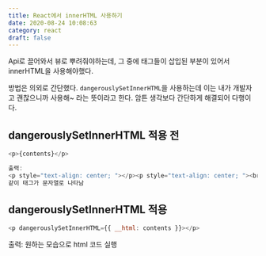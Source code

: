 ```yaml
---
title: React에서 innerHTML 사용하기
date: 2020-08-24 10:08:63
category: react
draft: false
---
```


Api로 끌어와서 뷰로 뿌려줘야하는데, 그 중에 태그들이 삽입된 부분이 있어서
innerHTML을 사용해야했다.

방법은 의외로 간단했다.
`dangerouslySetInnerHTML`을 사용하는데 이는 내가 개발자고 괜찮으니까 사용해~
라는 뜻이라고 한다. 암튼 생각보다 간단하게 해결되어 다행이다.

## dangerouslySetInnerHTML 적용 전

```javascript
<p>{contents}</p>

출력:
<p style="text-align: center; "></p><p style="text-align: center; "><br></p><p style="text-align: center; ">
같이 태그가 문자열로 나타남
```

## dangerouslySetInnerHTML 적용

```javascript
<p dangerouslySetInnerHTML={{ __html: contents }}></p>
```

출력:
원하는 모습으로 html 코드 실행
